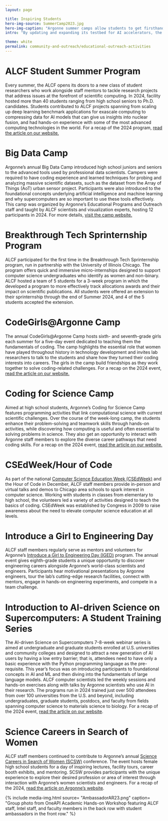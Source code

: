 ```yaml
---
layout: page

title: Inspiring Students
hero-img-source: SummerCamp2023.jpg
hero-img-caption: "Argonne summer camps allow students to get firsthand experience with coding and computer science. Image: Argonne National Laboratory."
intro: "By updating and expanding its testbed for AI accelerators, the ALCF enables users to harness leading-edge AI technologies for efficient and impactful scientific discovery."

theme: white
permalink: community-and-outreach/educational-outreach-activities
---
```


# ALCF Student Summer Program
Every summer, the ALCF opens its doors to a new class of student researchers who work alongside staff mentors to tackle research projects that address issues at the forefront of scientific computing. In 2024, facility hosted more than 40 students ranging from high school seniors to Ph.D. candidates. Students contributed to ALCF projects spanning from scaling up deep learning benchmark applications for exascale computing to compressing data for AI models that can give us insights into nuclear fusion, and had hands-on experience with some of the most advanced computing technologies in the world.  For a recap of the 2024 program, [read the article on our website.](https://www.alcf.anl.gov/news/summer-students-tackle-supercomputing-and-ai-research-projects)

# Big Data Camp
Argonne’s annual Big Data Camp introduced high school juniors and seniors to the advanced tools used by professional data scientists. Campers were required to have coding experience and learned techniques for probing and analyzing massive scientific datasets, such as the dataset from the Array of Things (AoT) urban sensor project. Participants were also introduced to the foundational concepts underlying artificial intelligence and machine learning and why supercomputers are so important to use these tools effectively. This camp was organized by Argonne’s Educational Programs and Outreach staff and taught by ALCF scientists and visualization experts, hosting 12 participants in 2024.  For more details, [visit the camp website.](https://www.anl.gov/education/big-data-camp)

# Breakthrough Tech Sprinternship Program 
ALCF participated for the first time in the Breakthrough Tech Sprinternship program, run in partnership with the University of Illinois Chicago. The program offers quick and immersive micro-internships designed to support computer science undergraduates who identify as women and non-binary. ALCF hosted a team of 5 students for a 3-week program in which the developed a program to more effectively track allocations awards and their impact on scientific publications. All students were offered an extension to their sprinternship through the end of Summer 2024, and 4 of the 5 students accepted the extension. 

# CodeGirls@Argonne Camp
The annual CodeGirls@Argonne Camp hosts sixth- and seventh-grade girls each summer for a five-day event dedicated to teaching them the fundamentals of coding. The camp highlights the essential role that women have played throughout history in technology development and invites lab researchers to talk to the students and share how they turned their coding interests into careers. The girls in the camp build friendships as they work together to solve coding-related challenges. For a recap on the 2024 event, [read the article on our website.](https://www.alcf.anl.gov/news/argonne-summer-camps-connect-students-world-supercomputing)

# Coding for Science Camp 
Aimed at high school students, Argonne’s Coding for Science Camp features programming activities that link computational science with current scientific challenges. Over the course of the week-long camp, the students enhance their problem-solving and teamwork skills through hands-on activities, while discovering how computing is useful and often essential to solving problems in science. They also get an opportunity to interact with Argonne staff members to explore the diverse career pathways that need coding skills. For a recap on the 2024 event, [read the article on our website.](https://www.alcf.anl.gov/news/argonne-summer-camps-connect-students-world-supercomputing)

# CSEdWeek/Hour of Code
As part of the national [Computer Science Education Week (CSEdWeek)](https://www.csedweek.org/) and the Hour of Code in December, ALCF staff members provide in-person and virtual talks and demos to Chicago area schools to spark interest in computer science. Working with students in classes from elementary to high school, the volunteers led a variety of activities designed to teach the basics of coding. CSEdWeek was established by Congress in 2009 to raise awareness about the need to elevate computer science education at all levels.

# Introduce a Girl to Engineering Day
ALCF staff members regularly serve as mentors and volunteers for Argonne’s [Introduce a Girl to Engineering Day (IGED)](https://www.anl.gov/introduce-a-girl-to-engineering-day) program. The annual event gives eighth-grade students a unique opportunity to discover engineering careers alongside Argonne’s world-class scientists and engineers. Participants hear motivational presentations by Argonne engineers, tour the lab’s cutting-edge research facilities, connect with mentors, engage in hands-on engineering experiments, and compete in a team challenge.

# Introduction to AI-driven Science on Supercomputers: A Student Training Series
The AI-driven Science on Supercomputers 7-8-week webinar series is aimed at undergraduate and graduate students enrolled at U.S. universities and community colleges and designed to attract a new generation of AI users by having a low entry barrier; that is, attendees need to have only a basic experience with the Python programming language as the pre-requisite. This year’s focus was on introducing participants to foundational concepts in AI and ML and then diving into the fundamentals of large language models. ALCF computer scientists led the weekly sessions and hands-on exercises along with talks by Argonne scientists who use AI in their research. The programs run in 2024 trained just over 500 attendees from over 100 universities from the U.S. and beyond, including undergraduates, graduate students, postdocs, and faculty from fields spanning computer science to materials science to biology. For a recap of the 2024 event, [read the article on our website](https://www.alcf.anl.gov/news/argonne-training-series-helps-prepare-new-generation-ai-ready-researchers).

# Science Careers in Search of Women
ALCF staff members continued to contribute to Argonne’s annual [Science Careers in Search of Women (SCSW)](https://www.anl.gov/science-careers-in-search-of-women) conference. The event hosts female high school students for a day of inspiring lectures, facility tours, career booth exhibits, and mentoring. SCSW provides participants with the unique experience to explore their desired profession or area of interest through interaction with Argonne’s women scientists and engineers. For a recap of the 2024, [read the article on Argonne’s website](https://www.anl.gov/article/argonne-hosts-2024-science-careers-in-search-of-women-event). 

{% include media-img.html
   source= "AmbassadorAR23.png"
   caption= "Group photo from OneAPI Academic Hands-on Workshop featuring ALCF staff, Intel staff, and faculty members in the back row with student ambassadors in the front row."
%}


